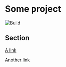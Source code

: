 # Some project

<!-- remark-ignore -->

<!-- remark-ignore -->

[![Build](https://github.com/remarkjs/remark-defsplit/workflows/main/badge.svg)](https://github.com/remarkjs/remark-defsplit/actions)

## Section

<!-- remark-ignore -->

<!-- remark-ignore-start -->

[A link](https://example.com)

<!-- remark-ignore-end -->

[Another link][1]

[1]: https://example.com
